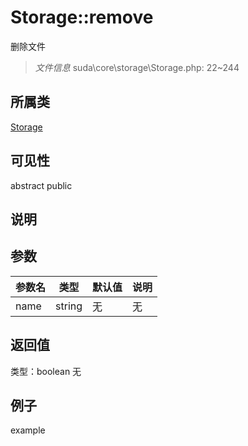# Storage::remove
删除文件
> *文件信息* suda\core\storage\Storage.php: 22~244
## 所属类 

[Storage](../Storage.md)

## 可见性

abstract  public  
## 说明



## 参数

 
| 参数名 | 类型 | 默认值 | 说明 |
|--------|-----|-------|-------|
 | name |  string | 无 | 无 |
## 返回值
 
类型：boolean
无
## 例子

example